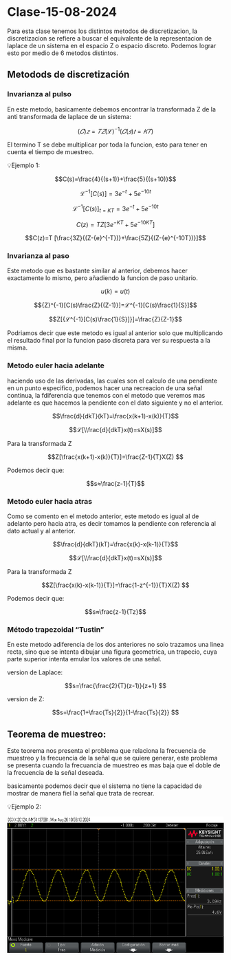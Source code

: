 # Clase-15-08-2024

Para esta clase tenemos los distintos metodos de discretizacion, la discretizacion se refiere a buscar el equivalente de la representacion de laplace de un sistema en el espacio Z o espacio discreto. Podemos lograr esto por medio de 6 metodos distintos.

## Metodods de discretización 

### Invarianza al pulso
En este metodo, basicamente debemos encontrar la transformada Z de la anti transformada de laplace de un sistema:

$$(𝐶)𝑧 =𝑇𝑍{(ℒ)^{-1}(𝐶(𝑠)}𝑡=𝐾𝑇)$$

El termino T se debe multiplicar por toda la funcion, esto para tener en cuenta el tiempo de muestreo.

💡Ejemplo 1: 

$$C(s)=\frac{4}{(s+1)}+\frac{5}{(s+10)}$$

$$ℒ^{-1}[C(s)]={3e}^{-t}+{5e}^{-10t}$$

$$ℒ^{-1}[C(s)]_{t=KT}={3e}^{-t}+{5e}^{-10t}$$

$$C(z)=T Z[{3e}^{-KT}+{5e}^{-10KT}]$$

$$C(z)=T [\frac{3Z}{(Z-{e}^{-T})}+\frac{5Z}{(Z-{e}^{-10T})}]$$

### Invarianza al paso

Este metodo que es bastante similar al anterior, debemos hacer exactamente lo mismo, pero añadiendo la funcion de paso unitario.

$$ u(k)=u(t) $$

$${Z}^{-1}[C(s)\frac{Z}{(Z-1)}]=ℒ^{-1}[C(s)\frac{1}{S}]$$

$$Z[{ℒ^{-1}[C(s)\frac{1}{S}]}]=\frac{Z}{Z-1}$$

Podriamos decir que este metodo es igual al anterior solo que multiplicando el resultado final por la funcion paso discreta para ver su respuesta a la misma.

### Metodo euler hacia adelante

haciendo uso de las derivadas, las cuales son el calculo de una pendiente en un punto especifico, podemos hacer una recreacion de una señal continua, la fdiferencia que tenemos con el metodo que veremos mas adelante es que hacemos la pendiente con el dato siguiente y no el anterior.

$$\frac{d}{dkT}(kT)=\frac{x(k+1)-x(k)}{T}$$

$$ℒ[\\frac{d}{dkT}x(t)=sX(s)]$$

Para la transformada Z

$$Z[\frac{x(k+1)-x(k)}{T}]=\frac{Z-1}{T}X(Z) $$

Podemos decir que:

$$s≈\frac{z-1}{T}$$

### Metodo euler hacia atras

Como se comento en el metodo anterior, este metodo es igual al de adelanto pero hacia atra, es decir tomamos la pendiente con referencia al dato actual y al anterior.

$$\frac{d}{dkT}(kT)=\frac{x(k)-x(k-1)}{T}$$

$$ℒ[\\frac{d}{dkT}x(t)=sX(s)]$$

Para la transformada Z

$$Z[\frac{x(k)-x(k-1)}{T}]=\frac{1-z^{-1}}{T}X(Z) $$

Podemos decir que:

$$s≈\frac{z-1}{Tz}$$

### Método trapezoidal “Tustin”

En este metodo adiferencia de los dos anteriores no solo trazamos una linea recta, sino que se intenta dibujar una figura geometrica, un trapecio, cuya parte superior intenta emular los valores de una señal.

version de Laplace:

$$s=\frac{\frac{2}{T}(z-1)}{z+1} $$

version de Z:

$$s=\frac{1+\frac{Ts}{2}}{1-\frac{Ts}{2}} $$

## Teorema de muestreo:

Este teorema nos presenta el problema que relaciona la frecuencia de muestreo y la frecuencia de la señal que se quiere generar, este problema se presenta cuando la frecuancia de muestreo es mas baja que el doble de la frecuencia de  la señal deseada.

basicamente podemos decir que el sistema no tiene la capacidad de mostrar de manera fiel la señal que trata de recrear.

💡Ejemplo 2: 


![Señal seno discretizada](/lab1C.D/scope_2.png)

